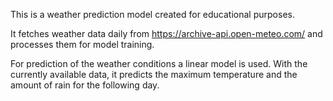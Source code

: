 This is a weather prediction model created for educational purposes.

It fetches weather data daily from https://archive-api.open-meteo.com/ and processes them for model training.

For prediction of the weather conditions a linear model is used. With the currently available data, it predicts the maximum temperature and the amount of rain for the following day.
